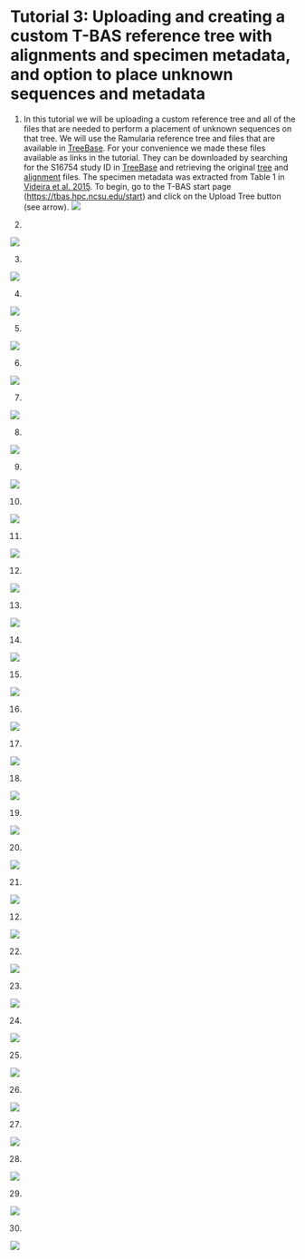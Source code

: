 # Tutorial 3: Uploading and creating a custom T-BAS reference tree with alignments and specimen metadata, and option to place unknown sequences and metadata

1. In this tutorial we will be uploading a custom reference tree and all of the files that are needed to perform a placement of unknown sequences on that tree. We will use the Ramularia reference tree and files that are available in [TreeBase](https://www.treebase.org/treebase-web/search/studySearch.html). For your convenience we made these files available as links in the tutorial. They can be downloaded by searching for the S16754 study ID in [TreeBase](https://www.treebase.org/treebase-web/search/studySearch.html) and retrieving the original [tree](http://purl.org/phylo/treebase/phylows/tree/TB2:Tr79968?format=nexus) and [alignment](https://www.treebase.org/treebase-web/search/downloadANexusFile.html?id=16754&treeid=79968) files. The specimen metadata was extracted from Table 1 in [Videira et al. 2015](https://www.ncbi.nlm.nih.gov/pmc/articles/PMC4510271/). To begin, go to the T-BAS start page (https://tbas.hpc.ncsu.edu/start) and click on the Upload Tree button (see arrow).
![](images/tbas-tutorial3/)

2.
![](images/tbas-tutorial3/)

3.
![](images/tbas-tutorial3/)

4.
![](images/tbas-tutorial3/)

5.
![](images/tbas-tutorial3/)

6.
![](images/tbas-tutorial3/)

7.
![](images/tbas-tutorial3/)

8.
![](images/tbas-tutorial3/)

9.
![](images/tbas-tutorial3/)

10.
![](images/tbas-tutorial3/)

11.
![](images/tbas-tutorial3/)

12.
![](images/tbas-tutorial3/)

13.
![](images/tbas-tutorial3/)

14.
![](images/tbas-tutorial3/)

15.
![](images/tbas-tutorial3/)

16.
![](images/tbas-tutorial3/)

17.
![](images/tbas-tutorial3/)

18.
![](images/tbas-tutorial3/)

19.
![](images/tbas-tutorial3/)

20.
![](images/tbas-tutorial3/)

21.
![](images/tbas-tutorial3/)

12.
![](images/tbas-tutorial3/)

22.
![](images/tbas-tutorial3/)

23.
![](images/tbas-tutorial3/)

24.
![](images/tbas-tutorial3/)

25.
![](images/tbas-tutorial3/)

26.
![](images/tbas-tutorial3/)

27.
![](images/tbas-tutorial3/)

28.
![](images/tbas-tutorial3/)

29.
![](images/tbas-tutorial3/)

30.
![](images/tbas-tutorial3/)